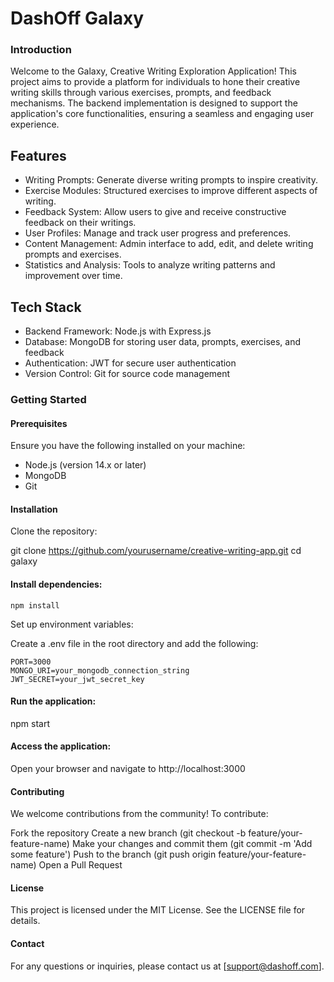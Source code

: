 # DashOff Galaxy

### Introduction
Welcome to the Galaxy, Creative Writing Exploration Application!
This project aims to provide a platform for individuals to hone their creative writing skills through various exercises, prompts, and feedback mechanisms. The backend implementation is designed to support the application's core functionalities, ensuring a seamless and engaging user experience.

## Features
- Writing Prompts: Generate diverse writing prompts to inspire creativity.
- Exercise Modules: Structured exercises to improve different aspects of writing.
- Feedback System: Allow users to give and receive constructive feedback on their writings.
- User Profiles: Manage and track user progress and preferences.
- Content Management: Admin interface to add, edit, and delete writing prompts and exercises.
- Statistics and Analysis: Tools to analyze writing patterns and improvement over time.

## Tech Stack
- Backend Framework: Node.js with Express.js
- Database: MongoDB for storing user data, prompts, exercises, and feedback
- Authentication: JWT for secure user authentication
- Version Control: Git for source code management

### Getting Started

#### Prerequisites
Ensure you have the following installed on your machine:

- Node.js (version 14.x or later)
- MongoDB
- Git

#### Installation
Clone the repository:

git clone https://github.com/yourusername/creative-writing-app.git
cd galaxy

#### Install dependencies:


`npm install`

Set up environment variables:

Create a .env file in the root directory and add the following:

```
PORT=3000
MONGO_URI=your_mongodb_connection_string
JWT_SECRET=your_jwt_secret_key
```

#### Run the application:


npm start

#### Access the application:

Open your browser and navigate to http://localhost:3000

#### Contributing
We welcome contributions from the community! To contribute:

Fork the repository
Create a new branch (git checkout -b feature/your-feature-name)
Make your changes and commit them (git commit -m 'Add some feature')
Push to the branch (git push origin feature/your-feature-name)
Open a Pull Request

#### License
This project is licensed under the MIT License. See the LICENSE file for details.

#### Contact
For any questions or inquiries, please contact us at [support@dashoff.com].